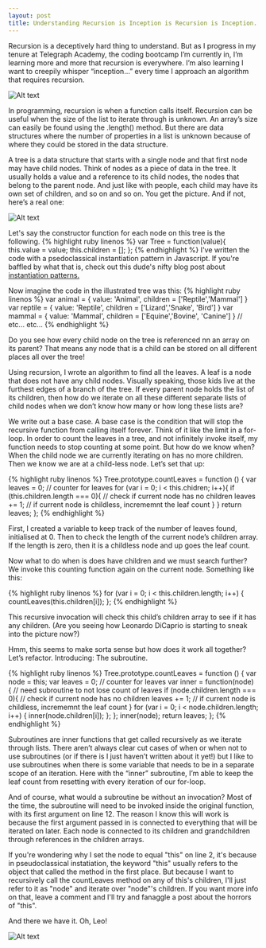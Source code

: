 ```yaml
---
layout: post
title: Understanding Recursion is Inception is Recursion is Inception...
---
```


Recursion is a deceptively hard thing to understand. But as I progress in my tenure at Telegraph Academy, the coding bootcamp I’m currently in, I’m learning more and more that recursion is everywhere. I’m also learning I want to creepily whisper “inception…” every time I approach an algorithm that requires recursion. 

![Alt text](http://dab1nmslvvntp.cloudfront.net/wp-content/uploads/2014/03/1394332737Go-Deeper-Inception-Movie.jpg)

In programming, recursion is when a function calls itself. Recursion can be useful when the size of the list to iterate through is unknown. An array’s size can easily be found using the .length() method. But there are data structures where the number of properties in a list is unknown because of where they could be stored in the data structure.

A tree is a data structure that starts with a single node and that first node may have child nodes. Think of nodes as a piece of data in the tree. It usually holds a value and a reference to its child nodes, the nodes that belong to the parent node. And just like with people, each child may have its own set of children, and so on and so on. You get the picture. And if not, here’s a real one:

![Alt text](http://people.cis.ksu.edu/~schmidt/300s05/Lectures/GrammarNotes/species.jpg)

Let's say the constructor function for each node on this tree is the following. 
{% highlight ruby linenos %}
  var Tree = function(value){
    this.value = value;
    this.children = [];
  };
{% endhighlight %}
I've written the code with a psedoclassical instantiation pattern in Javascript. If you're baffled by what that is, check out this dude's nifty blog post about [instantiation patterns.](http://www.ryanatkinson.io/javascript-instantiation-patterns/)

Now imagine the code in the illustrated tree was this:
{% highlight ruby linenos %}
  var animal = {
    value: 'Animal',
    children = ['Reptile','Mammal']
  }
  var reptile = {
    value: 'Reptile',
    children = ['Lizard','Snake', 'Bird']
  }
  var mammal = {
    value: 'Mammal',
    children = ['Equine','Bovine', 'Canine']
  }
  // etc... etc...
{% endhighlight %}

Do you see how every child node on the tree is referenced nn an array on its parent? That means any node that is a child can be stored on all different places all over the tree!

Using recursion, I wrote an algorithm to find all the leaves. A leaf is a node that does not have any child nodes. Visually speaking, those kids live at the furthest edges of a branch of the tree. If every parent node holds the list of its children, then how do we iterate on all these different separate lists of child nodes when we don’t know how many or how long these lists are?

We write out a base case. A base case is the condition that will stop the recursive function from calling itself forever. Think of it like the limit in a for-loop. In order to count the leaves in a tree, and not infinitely invoke itself, my function needs to stop counting at some point. But how do we know when? When the child node we are currently iterating on has no more children. Then we know we are at a child-less node. Let’s set that up:

{% highlight ruby linenos %}
  Tree.prototype.countLeaves = function () { 
    var leaves = 0; // counter for leaves
    for (var i = 0; i < this.chidren; i++){
      if (this.children.length === 0){ // check if current node has no children
      leaves += 1; // if current node is childless, incrememnt the leaf count
      }
    }
    return leaves;
  };
{% endhighlight %}


First, I created a variable to keep track of the number of leaves found, initialised at 0. Then to check the length of the current node’s children array. If the length is zero, then it is a childless node and up goes the leaf count. 

Now what to do when is does have children and we must search further? We invoke this counting function again on the current node.  Something like this:

{% highlight ruby linenos %}
  for (var i = 0; i < this.children.length; i++) {
    countLeaves(this.children[i]);
  };
{% endhighlight %}

This recursive invocation will check this child’s children array to see if it has any children. (Are you seeing how Leonardo DiCaprio is starting to sneak into the picture now?)

Hmm, this seems to make sorta sense but how does it work all together? Let’s refactor. Introducing: The subroutine.

{% highlight ruby linenos %}
  Tree.prototype.countLeaves = function () { 
    var node = this;
    var leaves = 0; // counter for leaves
    var inner = function(node) { // need subroutine to not lose count of leaves 
      if (node.children.length === 0){ // check if current node has no children
        leaves += 1; // if current node is childless, incrememnt the leaf count
      }
      for (var i = 0; i < node.children.length; i++) {
        inner(node.children[i]);
      };
    };
    inner(node);
    return leaves;
  };
{% endhighlight %}

Subroutines are inner functions that get called recursively as we iterate through lists. There aren’t always clear cut cases of when or when not to use subroutines (or if there is I just haven’t written about it yet!) but I like to use subroutines when there is some variable that needs to be in a separate scope of an iteration. Here with the “inner” subroutine, I’m able to keep the leaf count from resetting with every iteration of our for-loop.

And of course, what would a subroutine be without an invocation? Most of the time, the subroutine will need to be invoked inside the original function, with its first argument on line 12. The reason I know this will work is because the first argument passed in is connected to everything that will be iterated on later. Each node is connected to its children and grandchildren through references in the children arrays.

If you're wondering why I set the node to equal "this" on line 2, it's because in pseudoclassical instatiation, the keyword "this" usually refers to the object that called the method in the first place. But because I want to recursively call the countLeaves method on any of this's children, I'll just refer to it as "node" and iterate over "node"'s children. If you want more info on that, leave a comment and I'll try and fanaggle a post about the horrors of "this".

And there we have it. Oh, Leo! 

![Alt text](http://33.media.tumblr.com/tumblr_lmbnsuXCdB1qa4ihzo1_500.gif)